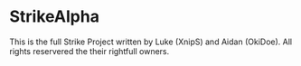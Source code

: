 # StrikeAlpha
This is the full Strike Project written by Luke (XnipS) and Aidan (OkiDoe). All rights reservered the their rightfull owners.
